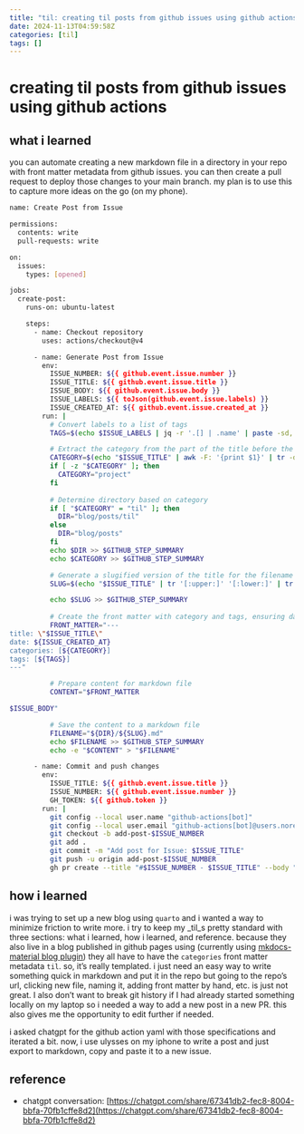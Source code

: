 ```yaml
---
title: "til: creating til posts from github issues using github actions"
date: 2024-11-13T04:59:58Z
categories: [til]
tags: []
---
```


# creating til posts from github issues using github actions

## what i learned
you can automate creating a new markdown file in a directory in your repo with front matter metadata from github issues. you can then create a pull request to deploy those changes to your main branch. my plan is to use this to capture more ideas on the go (on my phone).


```bash
name: Create Post from Issue

permissions:
  contents: write
  pull-requests: write

on:
  issues:
    types: [opened]

jobs:
  create-post:
    runs-on: ubuntu-latest

    steps:
      - name: Checkout repository
        uses: actions/checkout@v4

      - name: Generate Post from Issue
        env:
          ISSUE_NUMBER: ${{ github.event.issue.number }}
          ISSUE_TITLE: ${{ github.event.issue.title }}
          ISSUE_BODY: ${{ github.event.issue.body }}
          ISSUE_LABELS: ${{ toJson(github.event.issue.labels) }}
          ISSUE_CREATED_AT: ${{ github.event.issue.created_at }}
        run: |
          # Convert labels to a list of tags
          TAGS=$(echo $ISSUE_LABELS | jq -r '.[] | .name' | paste -sd, -)

          # Extract the category from the part of the title before the first colon, default to "project" if none
          CATEGORY=$(echo "$ISSUE_TITLE" | awk -F: '{print $1}' | tr -d '[:space:]' | tr '[:upper:]' '[:lower:]')
          if [ -z "$CATEGORY" ]; then
            CATEGORY="project"
          fi
          
          # Determine directory based on category
          if [ "$CATEGORY" = "til" ]; then
            DIR="blog/posts/til"
          else
            DIR="blog/posts"
          fi
          echo $DIR >> $GITHUB_STEP_SUMMARY
          echo $CATEGORY >> $GITHUB_STEP_SUMMARY

          # Generate a slugified version of the title for the filename
          SLUG=$(echo "$ISSUE_TITLE" | tr '[:upper:]' '[:lower:]' | tr -cs '[:alnum:]' '-' | sed 's/^-//;s/-$//')

          echo $SLUG >> $GITHUB_STEP_SUMMARY
          
          # Create the front matter with category and tags, ensuring date is not quoted
          FRONT_MATTER="---
title: \"$ISSUE_TITLE\"
date: ${ISSUE_CREATED_AT}
categories: [${CATEGORY}]
tags: [${TAGS}]
---"

          # Prepare content for markdown file
          CONTENT="$FRONT_MATTER

$ISSUE_BODY"

          # Save the content to a markdown file
          FILENAME="${DIR}/${SLUG}.md"
          echo $FILENAME >> $GITHUB_STEP_SUMMARY
          echo -e "$CONTENT" > "$FILENAME"

      - name: Commit and push changes
        env: 
          ISSUE_TITLE: ${{ github.event.issue.title }}
          ISSUE_NUMBER: ${{ github.event.issue.number }}
          GH_TOKEN: ${{ github.token }}
        run: |
          git config --local user.name "github-actions[bot]"
          git config --local user.email "github-actions[bot]@users.noreply.github.com"
          git checkout -b add-post-$ISSUE_NUMBER
          git add .
          git commit -m "Add post for Issue: $ISSUE_TITLE"
          git push -u origin add-post-$ISSUE_NUMBER
          gh pr create --title "#$ISSUE_NUMBER - $ISSUE_TITLE" --body "Adding new post. Closes #$ISSUE_NUMBER"
```

## how i learned
i was trying to set up a new blog using `quarto` and i wanted a way to minimize friction to write more. i try to keep my _til_s pretty standard with three sections: what i learned, how i learned, and reference. because they also live in a blog published in github pages using (currently using [mkdocs-material blog plugin](https://squidfunk.github.io/mkdocs-material/plugins/blog/)) they all have to have the `categories` front matter metadata `til`. so, it’s really templated. i just need an easy way to write something quick in markdown and put it in the repo but going to the repo’s url, clicking new file, naming it, adding front matter by hand, etc. is just not great. I also don’t want to break git history if I had already started something locally on my laptop so i needed a way to add a new post in a new PR. this also gives me the opportunity to edit further if needed. 

i asked chatgpt for the github action yaml with those specifications and iterated a bit. now, i use ulysses on my iphone to write a post and just export to markdown, copy and paste it to a new issue. 

## reference
- chatgpt conversation: [https://chatgpt.com/share/67341db2-fec8-8004-bbfa-70fb1cffe8d2](https://chatgpt.com/share/67341db2-fec8-8004-bbfa-70fb1cffe8d2)

